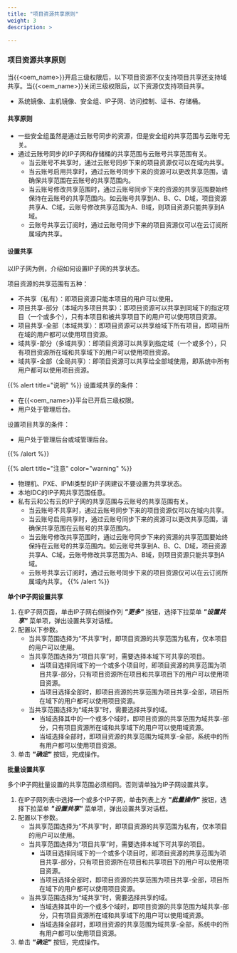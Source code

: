 ```yaml
---
title: "项目资源共享原则"
weight: 3
description: >
   
---
```


### 项目资源共享原则

当{{<oem_name>}}开启三级权限后，以下项目资源不仅支持项目共享还支持域共享。当{{<oem_name>}}关闭三级权限后，以下资源仅支持项目共享。

- 系统镜像、主机镜像、安全组、IP子网、访问控制、证书、存储桶。

#### 共享原则

- 一些安全组虽然是通过云账号同步的资源，但是安全组的共享范围与云账号无关。
- 通过云账号同步的IP子网和存储桶的共享范围与云账号共享范围有关。
    - 当云账号不共享时，通过云账号同步下来的项目资源仅可以在域内共享。
    - 当云账号启用共享时，通过云账号同步下来的资源可以更改共享范围，请确保共享范围在云账号的共享范围内。
    - 当云账号修改共享范围时，通过云账号同步下来的资源的共享范围要始终保持在云账号的共享范围内。如云账号共享到A、B、C、D域，项目资源共享A、C域，云账号修改共享范围为A、B域，则项目资源只能共享到A域。
    - 云账号共享云订阅时，通过云账号同步下来的项目资源仅可以在云订阅所属域内共享。

#### 设置共享

以IP子网为例，介绍如何设置IP子网的共享状态。

项目资源的共享范围有五种：

- 不共享（私有）：即项目资源只能本项目的用户可以使用。
- 项目共享-部分（本域内多项目共享）：即项目资源可以共享到同域下的指定项目（一个或多个），只有本项目和被共享项目下的用户可以使用项目资源。
- 项目共享-全部（本域共享）：即项目资源可以共享给域下所有项目，即项目所在域的用户都可以使用项目资源。
- 域共享-部分（多域共享）：即项目资源可以共享到指定域（一个或多个），只有项目资源所在域和共享域下的用户可以使用项目资源。
- 域共享-全部（全局共享）：即项目资源可以共享给全部域使用，即系统中所有用户都可以使用项目资源。

{{% alert title="说明" %}}
设置域共享的条件：

- 在{{<oem_name>}}平台已开启三级权限。
- 用户处于管理后台。

设置项目共享的条件：

- 用户处于管理后台或域管理后台。

{{% /alert %}}

{{% alert title="注意" color="warning" %}}
- 物理机、PXE、IPMI类型的IP子网建议不要设置为共享状态。
- 本地IDC的IP子网共享范围任意。
- 私有云和公有云的IP子网的共享范围与云账号的共享范围有关。
    - 当云账号不共享时，通过云账号同步下来的项目资源仅可以在域内共享。
    - 当云账号启用共享时，通过云账号同步下来的资源可以更改共享范围，请确保共享范围在云账号的共享范围内。
    - 当云账号修改共享范围时，通过云账号同步下来的资源的共享范围要始终保持在云账号的共享范围内。如云账号共享到A、B、C、D域，项目资源共享A、C域，云账号修改共享范围为A、B域，则项目资源只能共享到A域。
    - 云账号共享云订阅时，通过云账号同步下来的项目资源仅可以在云订阅所属域内共享。
{{% /alert %}}


**单个IP子网设置共享**

1. 在IP子网页面，单击IP子网右侧操作列 **_"更多"_** 按钮，选择下拉菜单 **_"设置共享"_** 菜单项，弹出设置共享对话框。
2. 配置以下参数。
   - 当共享范围选择为“不共享”时，即项目资源的共享范围为私有，仅本项目的用户可以使用。
   - 当共享范围选择为“项目共享”时，需要选择本域下可共享的项目。
       - 当项目选择同域下的一个或多个项目时，即项目资源的共享范围为项目共享-部分，只有项目资源所在项目和共享项目下的用户可以使用项目资源。
       - 当项目选择全部时，即项目资源的共享范围为项目共享-全部，项目所在域下的用户都可以使用项目资源。
   - 当共享范围选择为“域共享”时，需要选择共享的域。
       - 当域选择其中的一个或多个域时，即项目资源的共享范围为域共享-部分，只有项目资源所在域和共享域下的用户可以使用域资源。
       - 当域选择全部时，即项目资源的共享范围为域共享-全部，系统中的所有用户都可以使用项目资源。
3. 单击 **_"确定"_** 按钮，完成操作。

**批量设置共享**

多个IP子网批量设置的共享范围必须相同。否则请单独为IP子网设置共享。

1. 在IP子网列表中选择一个或多个IP子网，单击列表上方 **_"批量操作"_** 按钮，选择下拉菜单 **_"设置共享"_** 菜单项，弹出设置共享对话框。
2. 配置以下参数。
   - 当共享范围选择为“不共享”时，即项目资源的共享范围为私有，仅本项目的用户可以使用。
   - 当共享范围选择为“项目共享”时，需要选择本域下可共享的项目。
       - 当项目选择同域下的一个或多个项目时，即项目资源的共享范围为项目共享-部分，只有项目资源所在项目和共享项目下的用户可以使用项目资源。
       - 当项目选择全部时，即项目资源的共享范围为项目共享-全部，项目所在域下的用户都可以使用项目资源。
   - 当共享范围选择为“域共享”时，需要选择共享的域。
       - 当域选择其中的一个或多个域时，即项目资源的共享范围为域共享-部分，只有项目资源所在域和共享域下的用户可以使用域资源。
       - 当域选择全部时，即项目资源的共享范围为域共享-全部，系统中的所有用户都可以使用项目资源。
3. 单击 **_"确定"_** 按钮，完成操作。